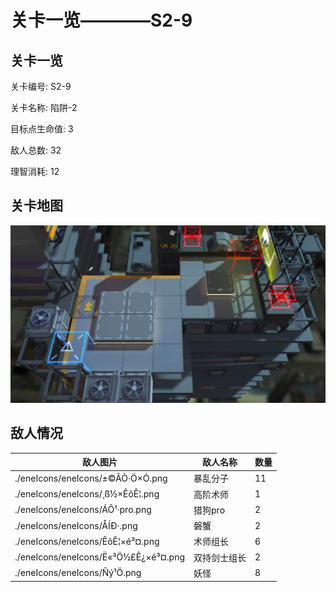 # 关卡一览————S2-9


## 关卡一览

关卡编号: S2-9

关卡名称: 陷阱-2

目标点生命值: 3

敌人总数: 32

理智消耗: 12


## 关卡地图
![S2-9](./oprMap/S2-9.png)

## 敌人情况

| 敌人图片 | 敌人名称 | 数量  |
|---------|-----|-----|
| ./eneIcons/eneIcons/±©ÂÒ·Ö×Ó.png| 暴乱分子  |   11  |
| ./eneIcons/eneIcons/¸ß½×ÊõÊ¦.png| 高阶术师  |   1  |
| ./eneIcons/eneIcons/ÁÔ¹·pro.png| 猎狗pro  |   2  |
| ./eneIcons/eneIcons/ÅÍÐ·.png| 磐蟹  |   2  |
| ./eneIcons/eneIcons/ÊõÊ¦×é³¤.png| 术师组长  |   6  |
| ./eneIcons/eneIcons/Ë«³Ö½£Ê¿×é³¤.png| 双持剑士组长  |   2  |
| ./eneIcons/eneIcons/Ñý¹Ö.png| 妖怪  |   8  |
